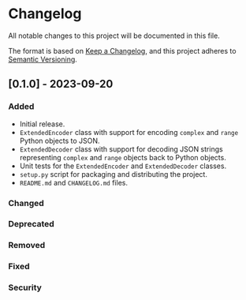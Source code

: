 # Changelog

All notable changes to this project will be documented in this file.

The format is based on [Keep a Changelog](https://keepachangelog.com/en/1.0.0/),
and this project adheres to [Semantic Versioning](https://semver.org/spec/v2.0.0.html).

## [0.1.0] - 2023-09-20

### Added
- Initial release.
- `ExtendedEncoder` class with support for encoding `complex` and `range` Python objects to JSON.
- `ExtendedDecoder` class with support for decoding JSON strings representing `complex` and `range` objects back to Python objects.
- Unit tests for the `ExtendedEncoder` and `ExtendedDecoder` classes.
- `setup.py` script for packaging and distributing the project.
- `README.md` and `CHANGELOG.md` files.

### Changed

### Deprecated

### Removed

### Fixed

### Security
